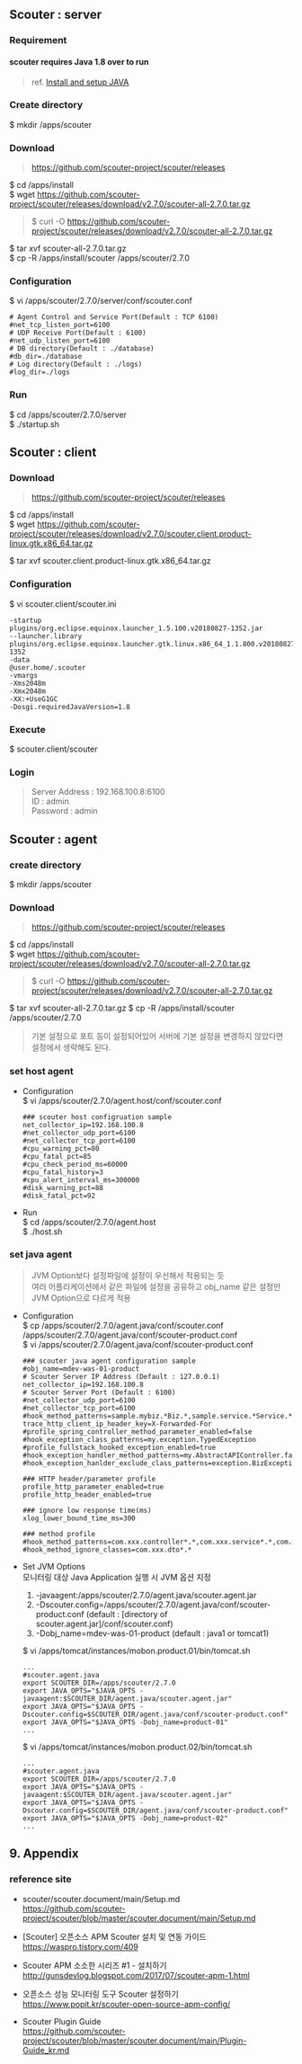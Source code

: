 ## Scouter : server

### Requirement

#### scouter requires Java 1.8 over to run
>ref. [Install and setup JAVA](../AA/JDK/install.n.setup.md)

### Create directory
$ mkdir /apps/scouter

### Download
>https://github.com/scouter-project/scouter/releases

$ cd /apps/install  
$ wget https://github.com/scouter-project/scouter/releases/download/v2.7.0/scouter-all-2.7.0.tar.gz
>$ curl -O https://github.com/scouter-project/scouter/releases/download/v2.7.0/scouter-all-2.7.0.tar.gz

$ tar xvf scouter-all-2.7.0.tar.gz  
$ cp -R /apps/install/scouter /apps/scouter/2.7.0

### Configuration
$ vi /apps/scouter/2.7.0/server/conf/scouter.conf
```
# Agent Control and Service Port(Default : TCP 6100)
#net_tcp_listen_port=6100
# UDP Receive Port(Default : 6100)
#net_udp_listen_port=6100
# DB directory(Default : ./database)
#db_dir=./database
# Log directory(Default : ./logs)
#log_dir=./logs
```

### Run
$ cd /apps/scouter/2.7.0/server  
$ ./startup.sh

## Scouter : client

### Download
>https://github.com/scouter-project/scouter/releases

$ cd /apps/install  
$ wget https://github.com/scouter-project/scouter/releases/download/v2.7.0/scouter.client.product-linux.gtk.x86_64.tar.gz

$ tar xvf scouter.client.product-linux.gtk.x86_64.tar.gz

### Configuration
$ vi scouter.client/scouter.ini
```
-startup
plugins/org.eclipse.equinox.launcher_1.5.100.v20180827-1352.jar
--launcher.library
plugins/org.eclipse.equinox.launcher.gtk.linux.x86_64_1.1.800.v20180827-1352
-data
@user.home/.scouter
-vmargs
-Xms2048m
-Xmx2048m
-XX:+UseG1GC
-Dosgi.requiredJavaVersion=1.8
```

### Execute
$ scouter.client/scouter

### Login
>Server Address : 192.168.100.8:6100  
ID : admin  
Password : admin

## Scouter : agent

### create directory
$ mkdir /apps/scouter

### Download
>https://github.com/scouter-project/scouter/releases

$ cd /apps/install  
$ wget https://github.com/scouter-project/scouter/releases/download/v2.7.0/scouter-all-2.7.0.tar.gz
>$ curl -O https://github.com/scouter-project/scouter/releases/download/v2.7.0/scouter-all-2.7.0.tar.gz

$ tar xvf scouter-all-2.7.0.tar.gz
$ cp -R /apps/install/scouter /apps/scouter/2.7.0

> 기본 설정으로 포트 등이 설정되어있어 서버에 기본 설정을 변경하지 않았다면 설정에서 생략해도 된다.

### set host agent
- Configuration  
$ vi /apps/scouter/2.7.0/agent.host/conf/scouter.conf
	```
	### scouter host configruation sample
	net_collector_ip=192.168.100.8
	#net_collector_udp_port=6100
	#net_collector_tcp_port=6100
	#cpu_warning_pct=80
	#cpu_fatal_pct=85
	#cpu_check_period_ms=60000
	#cpu_fatal_history=3
	#cpu_alert_interval_ms=300000
	#disk_warning_pct=88
	#disk_fatal_pct=92
	```
- Run  
$ cd /apps/scouter/2.7.0/agent.host  
$ ./host.sh

### set java agent
>JVM Option보다 설정파일에 설정이 우선해서 적용되는 듯  
>여러 어플리케이션에서 같은 파일에 설정을 공유하고 obj_name 같은 설정만 JVM Option으로 다르게 적용

- Configuration  
  $ cp /apps/scouter/2.7.0/agent.java/conf/scouter.conf /apps/scouter/2.7.0/agent.java/conf/scouter-product.conf  
  $ vi /apps/scouter/2.7.0/agent.java/conf/scouter-product.conf
  ```
  ### scouter java agent configuration sample
  #obj_name=mdev-was-01-product
  # Scouter Server IP Address (Default : 127.0.0.1)
  net_collector_ip=192.168.100.8
  # Scouter Server Port (Default : 6100)
  #net_collector_udp_port=6100
  #net_collector_tcp_port=6100
  #hook_method_patterns=sample.mybiz.*Biz.*,sample.service.*Service.*
  trace_http_client_ip_header_key=X-Forwarded-For
  #profile_spring_controller_method_parameter_enabled=false
  #hook_exception_class_patterns=my.exception.TypedException
  #profile_fullstack_hooked_exception_enabled=true
  #hook_exception_handler_method_patterns=my.AbstractAPIController.fallbackHandler,my.ApiExceptionLoggingFilter.handleNotFoundErrorResponse
  #hook_exception_hanlder_exclude_class_patterns=exception.BizException

  ### HTTP header/parameter profile
  profile_http_parameter_enabled=true
  profile_http_header_enabled=true

  ### ignore low response time(ms)
  xlog_lower_bound_time_ms=300

  ### method profile
  #hook_method_patterns=com.xxx.controller*.*,com.xxx.service*.*,com.xxx.dao*.*
  #hook_method_ignore_classes=com.xxx.dto*.*
  ```

- Set JVM Options  
  모니터링 대상 Java Application 실행 시 JVM 옵션 지정  
  1. -javaagent:/apps/scouter/2.7.0/agent.java/scouter.agent.jar
  2. -Dscouter.config=/apps/scouter/2.7.0/agent.java/conf/scouter-product.conf
    (default : [directory of scouter.agent.jar]/conf/scouter.conf)
  3. -Dobj_name=mdev-was-01-product
    (default : java1 or tomcat1)

  $ vi /apps/tomcat/instances/mobon.product.01/bin/tomcat.sh
  ```
  ...
  #scouter.agent.java
  export SCOUTER_DIR=/apps/scouter/2.7.0  
  export JAVA_OPTS="$JAVA_OPTS -javaagent:$SCOUTER_DIR/agent.java/scouter.agent.jar"
  export JAVA_OPTS="$JAVA_OPTS -Dscouter.config=$SCOUTER_DIR/agent.java/conf/scouter-product.conf"
  export JAVA_OPTS="$JAVA_OPTS -Dobj_name=product-01"
  ...
  ```
  $ vi /apps/tomcat/instances/mobon.product.02/bin/tomcat.sh
  ```
  ...
  #scouter.agent.java
  export SCOUTER_DIR=/apps/scouter/2.7.0  
  export JAVA_OPTS="$JAVA_OPTS -javaagent:$SCOUTER_DIR/agent.java/scouter.agent.jar"
  export JAVA_OPTS="$JAVA_OPTS -Dscouter.config=$SCOUTER_DIR/agent.java/conf/scouter-product.conf"
  export JAVA_OPTS="$JAVA_OPTS -Dobj_name=product-02"
  ...
  ```

## 9. Appendix

### reference site

* scouter/scouter.document/main/Setup.md  
https://github.com/scouter-project/scouter/blob/master/scouter.document/main/Setup.md

+ [Scouter] 오픈소스 APM Scouter 설치 및 연동 가이드  
https://waspro.tistory.com/409

+ Scouter APM 소소한 시리즈 #1 - 설치하기  
http://gunsdevlog.blogspot.com/2017/07/scouter-apm-1.html

+ 오픈소스 성능 모니터링 도구 Scouter 설정하기  
https://www.popit.kr/scouter-open-source-apm-config/


- Scouter Plugin Guide  
https://github.com/scouter-project/scouter/blob/master/scouter.document/main/Plugin-Guide_kr.md
